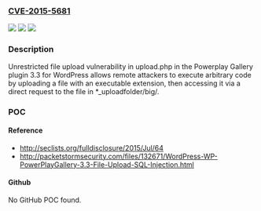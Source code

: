 ### [CVE-2015-5681](https://cve.mitre.org/cgi-bin/cvename.cgi?name=CVE-2015-5681)
![](https://img.shields.io/static/v1?label=Product&message=n%2Fa&color=blue)
![](https://img.shields.io/static/v1?label=Version&message=n%2Fa&color=blue)
![](https://img.shields.io/static/v1?label=Vulnerability&message=n%2Fa&color=brighgreen)

### Description

Unrestricted file upload vulnerability in upload.php in the Powerplay Gallery plugin 3.3 for WordPress allows remote attackers to execute arbitrary code by uploading a file with an executable extension, then accessing it via a direct request to the file in *_uploadfolder/big/.

### POC

#### Reference
- http://seclists.org/fulldisclosure/2015/Jul/64
- http://packetstormsecurity.com/files/132671/WordPress-WP-PowerPlayGallery-3.3-File-Upload-SQL-Injection.html

#### Github
No GitHub POC found.


